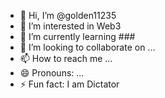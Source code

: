 - 👋 Hi, I’m @golden11235
- 👀 I’m interested in Web3
- 🌱 I’m currently learning ###
- 💞️ I’m looking to collaborate on ...
- 📫 How to reach me ...
- 😄 Pronouns: ...
- ⚡ Fun fact: I am Dictator

<!---
golden11235/golden11235 is a ✨ special ✨ repository because its `README.md` (this file) appears on your GitHub profile.
You can click the Preview link to take a look at your changes.
--->

